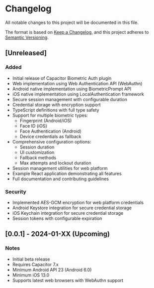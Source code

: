 # Changelog

All notable changes to this project will be documented in this file.

The format is based on [Keep a Changelog](https://keepachangelog.com/en/1.0.0/),
and this project adheres to [Semantic Versioning](https://semver.org/spec/v2.0.0.html).

## [Unreleased]

### Added
- Initial release of Capacitor Biometric Auth plugin
- Web implementation using Web Authentication API (WebAuthn)
- Android native implementation using BiometricPrompt API
- iOS native implementation using LocalAuthentication framework
- Secure session management with configurable duration
- Credential storage with encryption support
- TypeScript definitions with full type safety
- Support for multiple biometric types:
  - Fingerprint (Android/iOS)
  - Face ID (iOS)
  - Face Authentication (Android)
  - Device credentials as fallback
- Comprehensive configuration options:
  - Session duration
  - UI customization
  - Fallback methods
  - Max attempts and lockout duration
- Session management utilities for web platform
- Example React application demonstrating all features
- Full documentation and contributing guidelines

### Security
- Implemented AES-GCM encryption for web platform credentials
- Android Keystore integration for secure credential storage
- iOS Keychain integration for secure credential storage
- Session tokens with configurable expiration

## [0.0.1] - 2024-01-XX (Upcoming)

### Notes
- Initial beta release
- Requires Capacitor 7.x
- Minimum Android API 23 (Android 6.0)
- Minimum iOS 13.0
- Supports latest web browsers with WebAuthn support